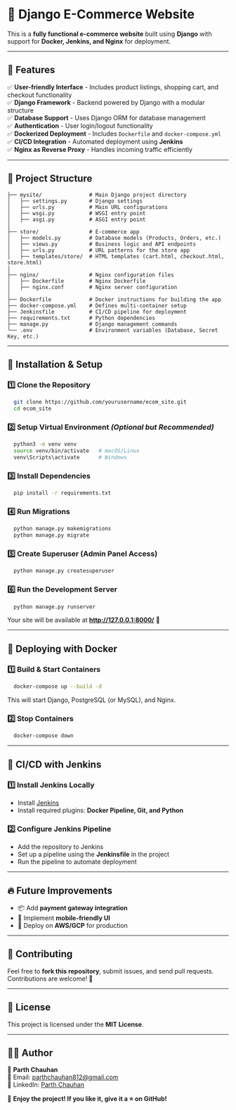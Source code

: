 # 🎯 Django E-Commerce Website

This is a **fully functional e-commerce website** built using **Django** with support for **Docker, Jenkins, and Nginx** for deployment.

---

## 📌 Features

✅ **User-friendly Interface** - Includes product listings, shopping cart, and checkout functionality  
✅ **Django Framework** - Backend powered by Django with a modular structure  
✅ **Database Support** - Uses Django ORM for database management  
✅ **Authentication** - User login/logout functionality  
✅ **Dockerized Deployment** - Includes `Dockerfile` and `docker-compose.yml`  
✅ **CI/CD Integration** - Automated deployment using **Jenkins**  
✅ **Nginx as Reverse Proxy** - Handles incoming traffic efficiently  

---

## 📂 Project Structure

```
├── mysite/               # Main Django project directory
│   ├── settings.py       # Django settings
│   ├── urls.py           # Main URL configurations
│   ├── wsgi.py           # WSGI entry point
│   ├── asgi.py           # ASGI entry point
│
├── store/                # E-commerce app
│   ├── models.py         # Database models (Products, Orders, etc.)
│   ├── views.py          # Business logic and API endpoints
│   ├── urls.py           # URL patterns for the store app
│   ├── templates/store/  # HTML templates (cart.html, checkout.html, store.html)
│
├── nginx/                # Nginx configuration files
│   ├── Dockerfile        # Nginx Dockerfile
│   ├── nginx.conf        # Nginx server configuration
│
├── Dockerfile            # Docker instructions for building the app
├── docker-compose.yml    # Defines multi-container setup
├── Jenkinsfile           # CI/CD pipeline for deployment
├── requirements.txt      # Python dependencies
├── manage.py             # Django management commands
└── .env                  # Environment variables (Database, Secret Key, etc.)
```

---

## 🚀 Installation & Setup

### 1️⃣ **Clone the Repository**
```sh
  git clone https://github.com/yourusername/ecom_site.git
  cd ecom_site
```

### 2️⃣ **Setup Virtual Environment** *(Optional but Recommended)*
```sh
  python3 -m venv venv
  source venv/bin/activate   # macOS/Linux
  venv\Scripts\activate      # Windows
```

### 3️⃣ **Install Dependencies**
```sh
  pip install -r requirements.txt
```

### 4️⃣ **Run Migrations**
```sh
  python manage.py makemigrations
  python manage.py migrate
```

### 5️⃣ **Create Superuser** (Admin Panel Access)
```sh
  python manage.py createsuperuser
```

### 6️⃣ **Run the Development Server**
```sh
  python manage.py runserver
```
Your site will be available at **http://127.0.0.1:8000/** 🎉

---

## 🐳 Deploying with Docker

### **1️⃣ Build & Start Containers**
```sh
  docker-compose up --build -d
```
This will start Django, PostgreSQL (or MySQL), and Nginx.

### **2️⃣ Stop Containers**
```sh
  docker-compose down
```

---

## 🔄 CI/CD with Jenkins

### **1️⃣ Install Jenkins Locally**
- Install [Jenkins](https://www.jenkins.io/download/)
- Install required plugins: **Docker Pipeline, Git, and Python**

### **2️⃣ Configure Jenkins Pipeline**
- Add the repository to Jenkins
- Set up a pipeline using the **Jenkinsfile** in the project
- Run the pipeline to automate deployment

---

## 🔥 Future Improvements

- 📦 Add **payment gateway integration**
- 📱 Implement **mobile-friendly UI**
- 🚀 Deploy on **AWS/GCP** for production

---

## 🙌 Contributing
Feel free to **fork this repository**, submit issues, and send pull requests. Contributions are welcome! 🎉

---

## 📜 License
This project is licensed under the **MIT License**.

---

## 👨‍💻 Author

👤 **Parth Chauhan**  
📧 Email: [parthchauhan812@gmail.com](mailto:parthchauhan812@gmail.com)  
🔗 LinkedIn: [Parth Chauhan](https://www.linkedin.com/in/parth-chauhan-592127215/)  

🚀 **Enjoy the project! If you like it, give it a ⭐ on GitHub!**


